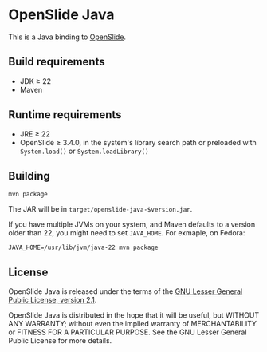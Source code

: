 # OpenSlide Java

This is a Java binding to [OpenSlide](https://openslide.org/).


## Build requirements

- JDK ≥ 22
- Maven


## Runtime requirements

- JRE ≥ 22
- OpenSlide ≥ 3.4.0, in the system's library search path or preloaded with
  `System.load()` or `System.loadLibrary()`


## Building

```
mvn package
```

The JAR will be in `target/openslide-java-$version.jar`.

If you have multiple JVMs on your system, and Maven defaults to a version
older than 22, you might need to set `JAVA_HOME`.  For exmaple, on Fedora:

```
JAVA_HOME=/usr/lib/jvm/java-22 mvn package
```


## License

OpenSlide Java is released under the terms of the [GNU Lesser General Public
License, version 2.1](https://openslide.org/license/).

OpenSlide Java is distributed in the hope that it will be useful, but
WITHOUT ANY WARRANTY; without even the implied warranty of MERCHANTABILITY
or FITNESS FOR A PARTICULAR PURPOSE.  See the GNU Lesser General Public
License for more details.
